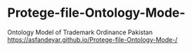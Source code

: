 # Protege-file-Ontology-Mode-
Ontology Model of Trademark Ordinance Pakistan
https://asfandeyar.github.io/Protege-file-Ontology-Mode-/
